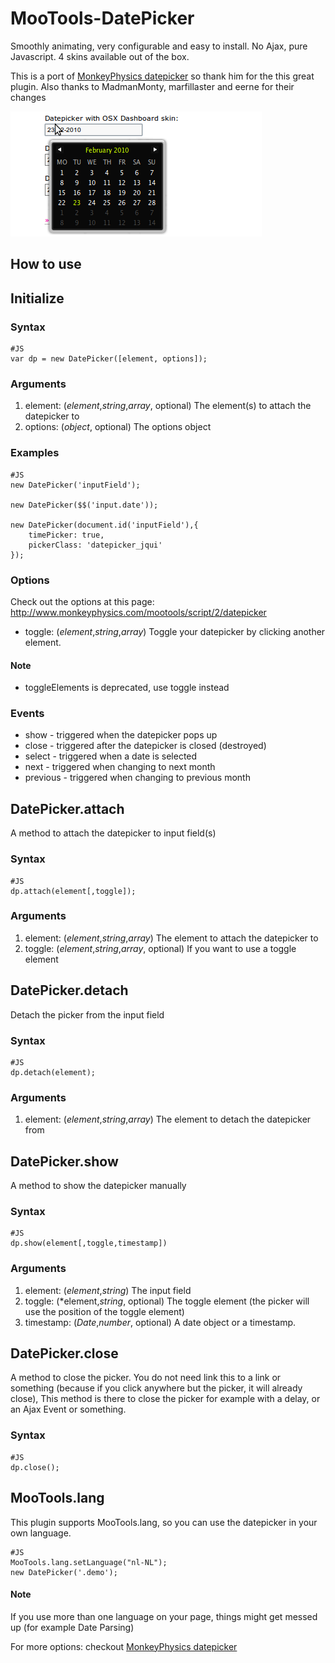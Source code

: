 MooTools-DatePicker
===============

Smoothly animating, very configurable and easy to install.
No Ajax, pure Javascript. 4 skins available out of the box.

This is a port of [MonkeyPhysics datepicker](http://www.monkeyphysics.com/mootools/script/2/datepicker) so thank him for the 
this great plugin. Also thanks to MadmanMonty, marfillaster and eerne for their changes

![Screenshot](http://github.com/arian/mootools-datepicker/raw/master/screenshot.png)

How to use
----------

## Initialize

### Syntax

	#JS
	var dp = new DatePicker([element, options]);

### Arguments

1. element: (*element*,*string*,*array*, optional) The element(s) to attach the datepicker to
2. options: (*object*, optional) The options object

### Examples

	#JS
	new DatePicker('inputField');
	
	new DatePicker($$('input.date'));
	
	new DatePicker(document.id('inputField'),{
		timePicker: true,
		pickerClass: 'datepicker_jqui'		
	});

### Options

Check out the options at this page: http://www.monkeyphysics.com/mootools/script/2/datepicker

- toggle: (*element*,*string*,*array*) Toggle your datepicker by clicking another element. 

#### Note
- toggleElements is deprecated, use toggle instead

### Events

- show - triggered when the datepicker pops up
- close - triggered after the datepicker is closed (destroyed)
- select - triggered when a date is selected
- next - triggered when changing to next month
- previous - triggered when changing to previous month


## DatePicker.attach

A method to attach the datepicker to input field(s)

### Syntax

	#JS
	dp.attach(element[,toggle]);
	
### Arguments

1. element: (*element*,*string*,*array*) The element to attach the datepicker to 
2. toggle: (*element*,*string*,*array*, optional) If you want to use a toggle element

## DatePicker.detach

Detach the picker from the input field

### Syntax

	#JS
	dp.detach(element);
	
### Arguments

1. element: (*element*,*string*,*array*) The element to detach the datepicker from

## DatePicker.show

A method to show the datepicker manually

### Syntax 

	#JS
	dp.show(element[,toggle,timestamp])

### Arguments

1. element: (*element*,*string*) The input field 
2. toggle: (*element,*string*, optional) The toggle element (the picker will use the position of the toggle element)
3. timestamp: (*Date*,*number*, optional) A date object or a timestamp.

## DatePicker.close

A method to close the picker. You do not need link this to a link or something (because if you click anywhere but the picker, it will already close), 
This method is there to close the picker for example with a delay, or an Ajax Event or something.

### Syntax

	#JS
	dp.close();




## MooTools.lang

This plugin supports MooTools.lang, so you can use the datepicker in your own language.

	#JS
	MooTools.lang.setLanguage("nl-NL");
	new DatePicker('.demo');

#### Note
If you use more than one language on your page, things might get messed up (for example Date Parsing)

For more options: checkout [MonkeyPhysics datepicker](http://www.monkeyphysics.com/mootools/script/2/datepicker)